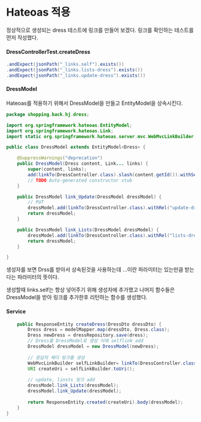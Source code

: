 # Hateoas 적용

정상적으로 생성되는 dress 테스트에 링크를 만들어 보겠다. 링크를 확인하는 테스트를 먼저 작성했다.

#### DressControllerTest.createDress



```java
.andExpect(jsonPath("_links.self").exists())
.andExpect(jsonPath("_links.lists-dress").exists())
.andExpect(jsonPath("_links.update-dress").exists())
```





#### DressModel

Hateoas를 적용하기 위해서 DressModel을 만들고 EntityModel을 상속시킨다.

```java
package shopping.back.hj.dress;

import org.springframework.hateoas.EntityModel;
import org.springframework.hateoas.Link;
import static org.springframework.hateoas.server.mvc.WebMvcLinkBuilder.linkTo;

public class DressModel extends EntityModel<Dress> {

	@SuppressWarnings("deprecation")
	public DressModel(Dress content, Link... links) {
		super(content, links);
		add(linkTo(DressController.class).slash(content.getId()).withSelfRel());
		// TODO Auto-generated constructor stub
	}

	public DressModel link_Update(DressModel dressModel) {
		// PUT
		dressModel.add(linkTo(DressController.class).withRel("update-dress"));
		return dressModel;
	}

	public DressModel link_Lists(DressModel dressModel) {
		dressModel.add(linkTo(DressController.class).withRel("lists-dress"));
		return dressModel;
	}

}

```





생성자를 보면 Drss를 받아서 상속된것을 사용하는데 ...이란 파라미터는 있는만큼 받는다는 파라미터의 뜻이다.

생성할때 links.self는 항상 넣어주기 위해 생성자에 추가했고 나머지 함수들은 DressModel을 받아 링크를 추가한후 리턴하는 함수를 생성했다.





#### Service

```java
	public ResponseEntity createDress(DressDto dressDto) {
		Dress dress = modelMapper.map(dressDto, Dress.class);
		Dress newDress = dressRepository.save(dress);
		// Dress를 DressModel로 생성 이때 selflink add
        DressModel dressModel = new DressModel(newDress);
		
        // 응답의 헤더 링크를 생성
		WebMvcLinkBuilder selfLinkBuilder= linkTo(DressController.class).slash(newDress.getId());
		URI createUri = selfLinkBuilder.toUri();
		
        // update, linsts 링크 add
		dressModel.link_Lists(dressModel);
		dressModel.link_Update(dressModel);
		
		return ResponseEntity.created(createUri).body(dressModel);
	}
}

```



